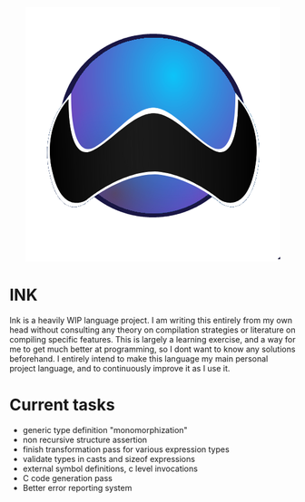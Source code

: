 <p align="center">
    <img src="https://github.com/LucAlexander/ink/blob/master/logo.png?raw=true" alt="logo"/>
</p>
 
# INK
Ink is a heavily WIP language project. I am writing this entirely from my own head without consulting any theory on compilation strategies or literature on compiling specific features. This is largely a learning exercise, and a way for me to get much better at programming, so I dont want to know any solutions beforehand. I entirely intend to make this language my main personal project language, and to continuously improve it as I use it.

# Current tasks
* generic type definition "monomorphization"
* non recursive structure assertion
* finish transformation pass for various expression types
* validate types in casts and sizeof expressions
* external symbol definitions, c level invocations
* C code generation pass
* Better error reporting system
